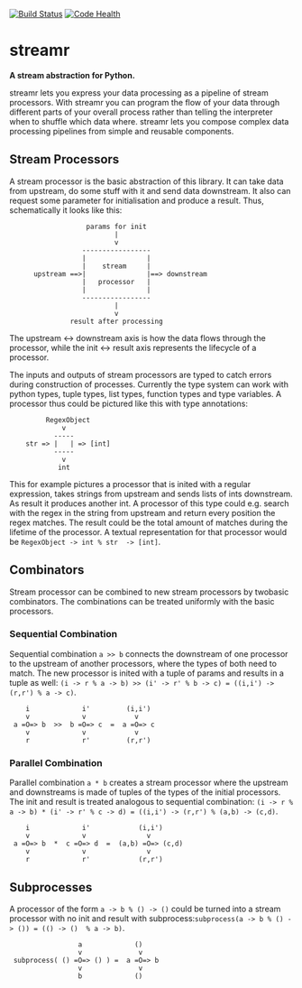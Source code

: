 [![Build Status](https://travis-ci.org/lechimp-p/streamr.svg?branch=master)](https://travis-ci.org/lechimp-p/streamr)
[![Code Health](https://landscape.io/github/lechimp-p/streamr/master/landscape.svg?style=flat)](https://landscape.io/github/lechimp-p/streamr/master)

# streamr

**A stream abstraction for Python.**

streamr lets you express your data processing as a pipeline of stream processors.
With streamr you can program the flow of your data through different parts of
your overall process rather than telling the interpreter when to shuffle which
data where. streamr lets you compose complex data processing pipelines from 
simple and reusable components. 

## Stream Processors

A stream processor is the basic abstraction of this library. It can take data 
from upstream, do some stuff with it and send data downstream. It also can
request some parameter for initialisation and produce a result. Thus, schematically
it looks like this:

```
                   params for init 
                          |
                          v
                  -----------------
                  |               |
                  |    stream     |
      upstream ==>|               |==> downstream
                  |   processor   |
                  |               |
                  -----------------
                          |
                          v 
               result after processing
```

The upstream <-> downstream axis is how the data flows through the processor, 
while the init <-> result axis represents the lifecycle of a processor.

The inputs and outputs of stream processors are typed to catch errors during
construction of processes. Currently the type system can work with python types,
tuple types, list types, function types and type variables. A processor thus
could be pictured like this with type annotations:

```
         RegexObject
             v
           -----
    str => |   | => [int] 
           -----
             v
            int 
``` 

This for example pictures a processor that is inited with a regular expression,
takes strings from upstream and sends lists of ints downstream. As result it
produces another int. A processor of this type could e.g. search with the regex
in the string from upstream and return every position the regex matches. The
result could be the total amount of matches during the lifetime of the processor.
A textual representation for that processor would be `RegexObject -> int % str 
-> [int]`.

## Combinators

Stream processor can be combined to new stream processors by twobasic 
combinators. The combinations can be treated uniformly with the basic processors.

### Sequential Combination

Sequential combination `a >> b` connects the downstream of one processor to the 
upstream of another processors, where the types of both need to match. The new 
processor is inited with a tuple of params and results in a tuple as well:
`(i -> r % a -> b) >> (i' -> r' % b -> c) = ((i,i') -> (r,r') % a -> c)`.

```
    i             i'         (i,i')
    v             v            v
 a =O=> b  >>  b =O=> c  =  a =O=> c 
    v             v            v
    r             r'         (r,r')
```

### Parallel Combination

Parallel combination `a * b` creates a stream processor where the upstream and
downstreams is made of tuples of the types of the initial processors. The init
and result is treated analogous to sequential combination:
`(i -> r % a -> b) * (i' -> r' % c -> d) = ((i,i') -> (r,r') % (a,b) -> (c,d)`.

```
    i             i'            (i,i')
    v             v               v
 a =O=> b  *  c =O=> d  =  (a,b) =O=> (c,d) 
    v             v               v
    r             r'            (r,r')
```

## Subprocesses

A processor of the form `a -> b % () -> ()` could be turned into a stream processor 
with no init and result with subprocess:`subprocess(a -> b % () -> ()) = (() -> () 
% a -> b)`.

```
                 a             ()
                 v              v
 subprocess( () =O=> () ) =  a =O=> b
                 v              v
                 b             ()
```
